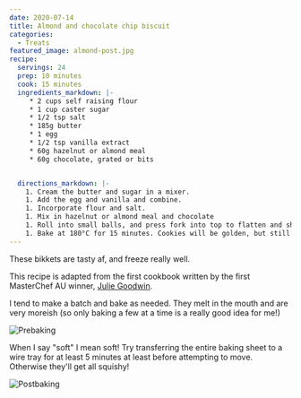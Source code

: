 ```yaml
---
date: 2020-07-14
title: Almond and chocolate chip biscuit
categories:
  - Treats
featured_image: almond-post.jpg
recipe:
  servings: 24
  prep: 10 minutes
  cook: 15 minutes
  ingredients_markdown: |-
     * 2 cups self raising flour
     * 1 cup caster sugar
     * 1/2 tsp salt
     * 185g butter
     * 1 egg
     * 1/2 tsp vanilla extract
     * 60g hazelnut or almond meal
     * 60g chocolate, grated or bits


  directions_markdown: |-
    1. Cream the butter and sugar in a mixer.
    1. Add the egg and vanilla and combine.
    1. Incorporate flour and salt.
    1. Mix in hazelnut or almond meal and chocolate
    1. Roll into small balls, and press fork into top to flatten and shape
    1. Bake at 180°C for 15 minutes. Cookies will be golden, but still soft, and will harden on cooling
---
```


These bikkets are tasty af, and freeze really well. 

This recipe is adapted from the first cookbook written by the first MasterChef AU winner, [Julie Goodwin](https://www.penguin.com.au/books/our-family-table-9781742753058).

I tend to make a batch and bake as needed. They melt in the mouth and are very moreish (so only baking a few at a time is a really good idea for me!)

![Prebaking]({{site.baseurl}}{{site.imageurl}}almond-pre.jpg)

When I say "soft" I mean soft! Try transferring the entire baking sheet to a wire tray for at least 5 minutes at least before attempting to move. Otherwise they'll get all squishy!

![Postbaking]({{site.baseurl}}{{site.imageurl}}almond-biscuit.jpg)
